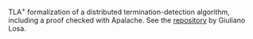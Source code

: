 TLA<sup>+</sup> formalization of a distributed termination-detection algorithm,
including a proof checked with Apalache. See the
[repository](https://github.com/nano-o/Distributed-termination-detection) by
Giuliano Losa.